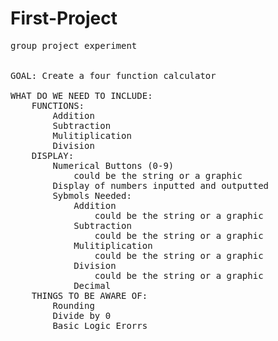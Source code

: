 # First-Project
<pre>
group project experiment


GOAL: Create a four function calculator

WHAT DO WE NEED TO INCLUDE:
    FUNCTIONS:
        Addition
        Subtraction
        Mulitiplication
        Division
    DISPLAY:
        Numerical Buttons (0-9)
            could be the string or a graphic
        Display of numbers inputted and outputted
        Sybmols Needed:
            Addition
                could be the string or a graphic
            Subtraction
                could be the string or a graphic
            Mulitiplication
                could be the string or a graphic
            Division
                could be the string or a graphic
            Decimal
    THINGS TO BE AWARE OF:
        Rounding
        Divide by 0
        Basic Logic Erorrs
</pre>


